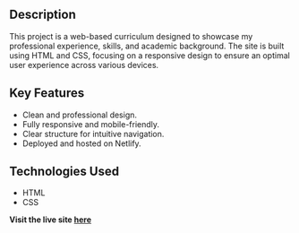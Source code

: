 ## Description
This project is a web-based curriculum designed to showcase my professional experience, skills, and academic background. The site is built using HTML and CSS, focusing on a responsive design to ensure an optimal user experience across various devices.

## Key Features
- Clean and professional design.
- Fully responsive and mobile-friendly.
- Clear structure for intuitive navigation.
- Deployed and hosted on Netlify.

## Technologies Used
- HTML
- CSS

**Visit the live site <a href="https://cvulivazquez.netlify.app/" target="_blank">here</a>**
